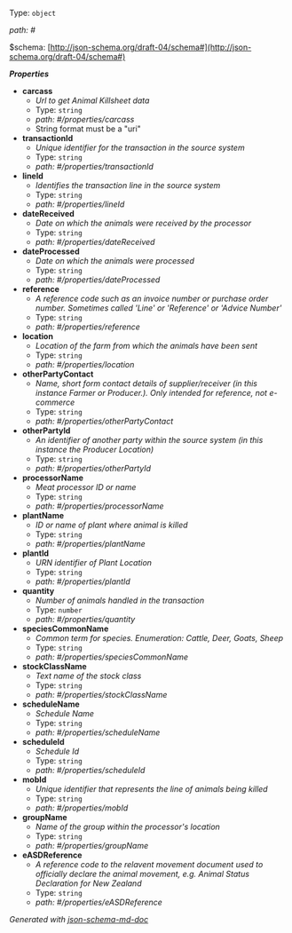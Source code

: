 Type: `object`

<i id="#">path: #</i>

&#36;schema: [http://json-schema.org/draft-04/schema#](http://json-schema.org/draft-04/schema#)

**_Properties_**

 - <b id="#/properties/carcass">carcass</b>
	 - _Url to get Animal Killsheet data_
	 - Type: `string`
	 - <i id="#/properties/carcass">path: #/properties/carcass</i>
	 - String format must be a "uri"
 - <b id="#/properties/transactionId">transactionId</b>
	 - _Unique identifier for the transaction in the source system_
	 - Type: `string`
	 - <i id="#/properties/transactionId">path: #/properties/transactionId</i>
 - <b id="#/properties/lineId">lineId</b>
	 - _Identifies the transaction line in the source system_
	 - Type: `string`
	 - <i id="#/properties/lineId">path: #/properties/lineId</i>
 - <b id="#/properties/dateReceived">dateReceived</b>
	 - _Date on which the animals were received by the processor_
	 - Type: `string`
	 - <i id="#/properties/dateReceived">path: #/properties/dateReceived</i>
 - <b id="#/properties/dateProcessed">dateProcessed</b>
	 - _Date on which the animals were processed_
	 - Type: `string`
	 - <i id="#/properties/dateProcessed">path: #/properties/dateProcessed</i>
 - <b id="#/properties/reference">reference</b>
	 - _A reference code such as an invoice number or purchase order number. Sometimes called 'Line' or 'Reference' or 'Advice Number'_
	 - Type: `string`
	 - <i id="#/properties/reference">path: #/properties/reference</i>
 - <b id="#/properties/location">location</b>
	 - _Location of the farm from which the animals have been sent_
	 - Type: `string`
	 - <i id="#/properties/location">path: #/properties/location</i>
 - <b id="#/properties/otherPartyContact">otherPartyContact</b>
	 - _Name, short form contact details of supplier/receiver (in this instance Farmer or Producer.). Only intended for reference, not e-commerce_
	 - Type: `string`
	 - <i id="#/properties/otherPartyContact">path: #/properties/otherPartyContact</i>
 - <b id="#/properties/otherPartyId">otherPartyId</b>
	 - _An identifier of another party within the source system (in this instance the Producer Location)_
	 - Type: `string`
	 - <i id="#/properties/otherPartyId">path: #/properties/otherPartyId</i>
 - <b id="#/properties/processorName">processorName</b>
	 - _Meat processor ID or name_
	 - Type: `string`
	 - <i id="#/properties/processorName">path: #/properties/processorName</i>
 - <b id="#/properties/plantName">plantName</b>
	 - _ID or name of plant where animal is killed_
	 - Type: `string`
	 - <i id="#/properties/plantName">path: #/properties/plantName</i>
 - <b id="#/properties/plantId">plantId</b>
	 - _URN identifier of Plant Location_
	 - Type: `string`
	 - <i id="#/properties/plantId">path: #/properties/plantId</i>
 - <b id="#/properties/quantity">quantity</b>
	 - _Number of animals handled in the transaction_
	 - Type: `number`
	 - <i id="#/properties/quantity">path: #/properties/quantity</i>
 - <b id="#/properties/speciesCommonName">speciesCommonName</b>
	 - _Common term for species. Enumeration: Cattle, Deer, Goats, Sheep_
	 - Type: `string`
	 - <i id="#/properties/speciesCommonName">path: #/properties/speciesCommonName</i>
 - <b id="#/properties/stockClassName">stockClassName</b>
	 - _Text name of the stock class_
	 - Type: `string`
	 - <i id="#/properties/stockClassName">path: #/properties/stockClassName</i>
 - <b id="#/properties/scheduleName">scheduleName</b>
	 - _Schedule Name_
	 - Type: `string`
	 - <i id="#/properties/scheduleName">path: #/properties/scheduleName</i>
 - <b id="#/properties/scheduleId">scheduleId</b>
	 - _Schedule Id_
	 - Type: `string`
	 - <i id="#/properties/scheduleId">path: #/properties/scheduleId</i>
 - <b id="#/properties/mobId">mobId</b>
	 - _Unique identifier that represents the line of animals being killed_
	 - Type: `string`
	 - <i id="#/properties/mobId">path: #/properties/mobId</i>
 - <b id="#/properties/groupName">groupName</b>
	 - _Name of the group within the processor's location_
	 - Type: `string`
	 - <i id="#/properties/groupName">path: #/properties/groupName</i>
 - <b id="#/properties/eASDReference">eASDReference</b>
	 - _A reference code to the relavent movement document used to officially declare the animal movement, e.g. Animal Status Declaration for New Zealand_
	 - Type: `string`
	 - <i id="#/properties/eASDReference">path: #/properties/eASDReference</i>

_Generated with [json-schema-md-doc](https://brianwendt.github.io/json-schema-md-doc/)_
